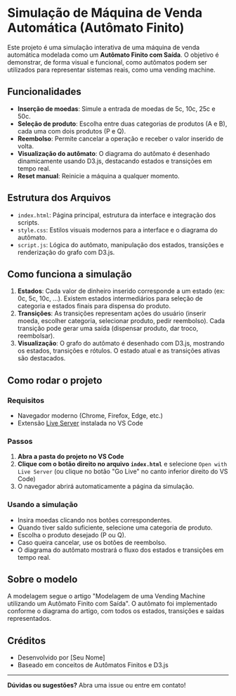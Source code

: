 # Simulação de Máquina de Venda Automática (Autômato Finito)

Este projeto é uma simulação interativa de uma máquina de venda automática modelada como um **Autômato Finito com Saída**. O objetivo é demonstrar, de forma visual e funcional, como autômatos podem ser utilizados para representar sistemas reais, como uma vending machine.

## Funcionalidades
- **Inserção de moedas**: Simule a entrada de moedas de 5c, 10c, 25c e 50c.
- **Seleção de produto**: Escolha entre duas categorias de produtos (A e B), cada uma com dois produtos (P e Q).
- **Reembolso**: Permite cancelar a operação e receber o valor inserido de volta.
- **Visualização do autômato**: O diagrama do autômato é desenhado dinamicamente usando D3.js, destacando estados e transições em tempo real.
- **Reset manual**: Reinicie a máquina a qualquer momento.

## Estrutura dos Arquivos
- `index.html`: Página principal, estrutura da interface e integração dos scripts.
- `style.css`: Estilos visuais modernos para a interface e o diagrama do autômato.
- `script.js`: Lógica do autômato, manipulação dos estados, transições e renderização do grafo com D3.js.

## Como funciona a simulação
1. **Estados**: Cada valor de dinheiro inserido corresponde a um estado (ex: 0c, 5c, 10c, ...). Existem estados intermediários para seleção de categoria e estados finais para dispensa do produto.
2. **Transições**: As transições representam ações do usuário (inserir moeda, escolher categoria, selecionar produto, pedir reembolso). Cada transição pode gerar uma saída (dispensar produto, dar troco, reembolsar).
3. **Visualização**: O grafo do autômato é desenhado com D3.js, mostrando os estados, transições e rótulos. O estado atual e as transições ativas são destacados.

## Como rodar o projeto

### Requisitos
- Navegador moderno (Chrome, Firefox, Edge, etc.)
- Extensão [Live Server](https://marketplace.visualstudio.com/items?itemName=ritwickdey.LiveServer) instalada no VS Code

### Passos
1. **Abra a pasta do projeto no VS Code**
2. **Clique com o botão direito no arquivo `index.html`** e selecione `Open with Live Server` (ou clique no botão "Go Live" no canto inferior direito do VS Code)
3. O navegador abrirá automaticamente a página da simulação.

### Usando a simulação
- Insira moedas clicando nos botões correspondentes.
- Quando tiver saldo suficiente, selecione uma categoria de produto.
- Escolha o produto desejado (P ou Q).
- Caso queira cancelar, use os botões de reembolso.
- O diagrama do autômato mostrará o fluxo dos estados e transições em tempo real.

## Sobre o modelo
A modelagem segue o artigo "Modelagem de uma Vending Machine utilizando um Autômato Finito com Saída". O autômato foi implementado conforme o diagrama do artigo, com todos os estados, transições e saídas representados.

## Créditos
- Desenvolvido por [Seu Nome]
- Baseado em conceitos de Autômatos Finitos e D3.js

---

**Dúvidas ou sugestões?** Abra uma issue ou entre em contato!
